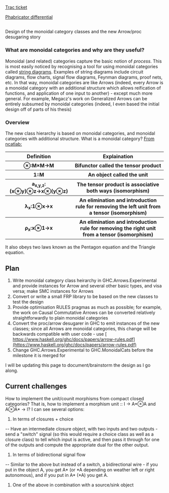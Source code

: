 
[ Trac ticket](https://ghc.haskell.org/trac/ghc/ticket/9596)



[ Phabricator differential](https://phabricator.haskell.org/D212)


##
Design of the monoidal category classes and the new Arrow/proc desugaring story


### What are monoidal categories and why are they useful?



Monoidal (and related) categories capture the basic notion of *process*. This is most easily noticed by recognising a tool for using monoidal categories called [
string diagrams](http://ncatlab.org/nlab/show/string+diagram). Examples of string diagrams include circuit diagrams, flow charts, signal flow diagrams, Feynman diagrams, proof nets, etc. In that way, monoidal categories are like Arrows (indeed, every Arrow is a monoidal category with an additional structure which allows reification of functions, and application of one input to another) - except much more general. For example, Megacz's work on Generalized Arrows can be entirely subsumed by monoidal categories (indeed, I even based the initial design off of parts of his thesis)


### Overview



The new class hierarchy is based on monoidal categories, and monoidal categories with additional structure. What is a monoidal category? [
From ncatlab:](http://ncatlab.org/nlab/show/monoidal+category)


<table><tr><th>Definition</th>
<th>Explaination
</th></tr>
<tr><th>⊗:M×M→M</th>
<th>Bifunctor called the tensor product
</th></tr>
<tr><th>1::M</th>
<th>An object called the unit
</th></tr>
<tr><th>a<sub>x,y,z</sub>:(x⊗y)⊗z→x⊗(y⊗z)</th>
<th>The tensor product is associative both ways (isomorphism)
</th></tr>
<tr><th>λ<sub>x</sub>:1⊗x→x</th>
<th>An elimination and introduction rule for removing the left unit from a tensor (isomorphism)
</th></tr>
<tr><th>ρ<sub>x</sub>:x⊗1→x</th>
<th>An elimination and introduction rule for removing the right unit from a tensor (isomorphism)
</th></tr></table>



It also obeys two laws known as the Pentagon equation and the Triangle equation.


## Plan


1. Write monoidal category class heirarchy in GHC.Arrows.Experimental and provide instances for Arrow and several other basic types, and visa versa; make SMC instances for Arrows
1. Convert or write a small FRP library to be based on the new classes to test the design
1. Provide optimisation RULES pragmas as much as possible; for example, the work on Causal Commutative Arrows can be converted relatively straightforwardly to plain monoidal categories
1. Convert the proc/arrow desugarer in GHC to emit instances of the new classes; since all Arrows are monoidal categories, this change will be backwards compatible with user code - use [
  https://www.haskell.org/ghc/docs/papers/arrow-rules.pdf](https://www.haskell.org/ghc/docs/papers/arrow-rules.pdf)
1. Change GHC.Arrows.Experimental to GHC.MonoidalCats before the milestone it is merged for


I will be updating this page to document/brainstorm the design as I go along.


## Current challenges



How to implement the unit/counit morphisms from compact closed categories? That is, how to implement a morphism unit :: I -\> A\*⊗A and A⊗A\* -\> I? I can see several options:


1. In terms of closures + choice


-- Have an intermediate closure object, with two inputs and two outputs - send a "switch" signal (so this would require a choice class as well as a closure class) to tell which input is active, and then pass it through for one of the outputs and compute the appropriate dual for the other output.


1. In terms of bidirectional signal flow


-- Similar to the above but instead of a switch, a bidirectional wire - if you put in the object A, you get A\* (or \*A depending on weather left or right autonomous), and if you put in A\* (\*A) you get A. 


1. One of the above in combination with a source/sink object
